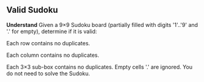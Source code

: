 ## Valid Sudoku
**Understand**
Given a 9×9 Sudoku board (partially filled with digits '1'..'9' and '.' for empty), determine if it is valid:

Each row contains no duplicates.

Each column contains no duplicates.

Each 3×3 sub-box contains no duplicates.
Empty cells '.' are ignored. You do not need to solve the Sudoku.